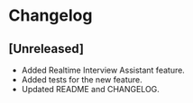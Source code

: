 # Changelog

## [Unreleased]
- Added Realtime Interview Assistant feature.
- Added tests for the new feature.
- Updated README and CHANGELOG.
